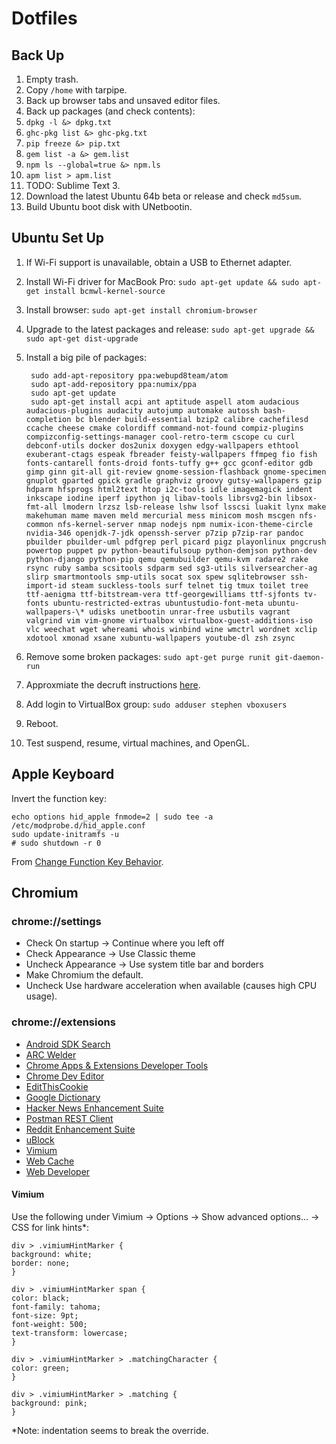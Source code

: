 Dotfiles
========

Back Up
-------
1. Empty trash.
1. Copy `/home` with tarpipe.
1. Back up browser tabs and unsaved editor files.
1. Back up packages (and check contents):
  1. `dpkg -l &> dpkg.txt`
  1. `ghc-pkg list &> ghc-pkg.txt`
  1. `pip freeze &> pip.txt`
  1. `gem list -a &> gem.list`
  1. `npm ls --global=true &> npm.ls`
  1. `apm list > apm.list`
  1. TODO: Sublime Text 3.
1. Download the latest Ubuntu 64b beta or release and check `md5sum`.
1. Build Ubuntu boot disk with UNetbootin.

Ubuntu Set Up
-------------

1. If Wi-Fi support is unavailable, obtain a USB to Ethernet adapter.
1. Install Wi-Fi driver for MacBook Pro: `sudo apt-get update && sudo apt-get install bcmwl-kernel-source`
1. Install browser: `sudo apt-get install chromium-browser`
1. Upgrade to the latest packages and release: `sudo apt-get upgrade && sudo apt-get dist-upgrade`
1. Install a big pile of packages:

        sudo add-apt-repository ppa:webupd8team/atom
        sudo apt-add-repository ppa:numix/ppa
        sudo apt-get update
        sudo apt-get install acpi ant aptitude aspell atom audacious audacious-plugins audacity autojump automake autossh bash-completion bc blender build-essential bzip2 calibre cachefilesd ccache cheese cmake colordiff command-not-found compiz-plugins compizconfig-settings-manager cool-retro-term cscope cu curl debconf-utils docker dos2unix doxygen edgy-wallpapers ethtool exuberant-ctags espeak fbreader feisty-wallpapers ffmpeg fio fish fonts-cantarell fonts-droid fonts-tuffy g++ gcc gconf-editor gdb gimp ginn git-all git-review gnome-session-flashback gnome-specimen gnuplot gparted gpick gradle graphviz groovy gutsy-wallpapers gzip hdparm hfsprogs html2text htop i2c-tools idle imagemagick indent inkscape iodine iperf ipython jq libav-tools librsvg2-bin libsox-fmt-all lmodern lrzsz lsb-release lshw lsof lsscsi luakit lynx make makehuman mame maven meld mercurial mess minicom mosh mscgen nfs-common nfs-kernel-server nmap nodejs npm numix-icon-theme-circle nvidia-346 openjdk-7-jdk openssh-server p7zip p7zip-rar pandoc pbuilder pbuilder-uml pdfgrep perl picard pigz playonlinux pngcrush powertop puppet pv python-beautifulsoup python-demjson python-dev python-django python-pip qemu qemubuilder qemu-kvm radare2 rake rsync ruby samba scsitools sdparm sed sg3-utils silversearcher-ag slirp smartmontools smp-utils socat sox spew sqlitebrowser ssh-import-id steam suckless-tools surf telnet tig tmux toilet tree ttf-aenigma ttf-bitstream-vera ttf-georgewilliams ttf-sjfonts tv-fonts ubuntu-restricted-extras ubuntustudio-font-meta ubuntu-wallpapers-\* udisks unetbootin unrar-free usbutils vagrant valgrind vim vim-gnome virtualbox virtualbox-guest-additions-iso vlc weechat wget whereami whois winbind wine wmctrl wordnet xclip xdotool xmonad xsane xubuntu-wallpapers youtube-dl zsh zsync

1. Remove some broken packages: `sudo apt-get purge runit git-daemon-run`
1. Approxmiate the decruft instructions [here](https://fixubuntu.com/).
1. Add login to VirtualBox group: `sudo adduser stephen vboxusers`
1. Reboot.
1. Test suspend, resume, virtual machines, and OpenGL.

Apple Keyboard
--------------
Invert the function key:

    echo options hid_apple fnmode=2 | sudo tee -a /etc/modprobe.d/hid_apple.conf
    sudo update-initramfs -u
    # sudo shutdown -r 0

From [Change Function Key Behavior](https://help.ubuntu.com/community/AppleKeyboard#Change_Function_Key_behavior).

Chromium
--------

### chrome://settings
- Check On startup -> Continue where you left off
- Check Appearance -> Use Classic theme
- Uncheck Appearance -> Use system title bar and borders
- Make Chromium the default.
- Uncheck Use hardware acceleration when available (causes high CPU usage).

### chrome://extensions
- [Android SDK Search](https://chrome.google.com/webstore/detail/android-sdk-search/hgcbffeicehlpmgmnhnkjbjoldkfhoin)
- [ARC Welder](https://chrome.google.com/webstore/detail/arc-welder/emfinbmielocnlhgmfkkmkngdoccbadn)
- [Chrome Apps & Extensions Developer Tools](https://chrome.google.com/webstore/detail/chrome-apps-extensions-de/ohmmkhmmmpcnpikjeljgnaoabkaalbgc)
- [Chrome Dev Editor](https://chrome.google.com/webstore/detail/chrome-dev-editor-develop/pnoffddplpippgcfjdhbmhkofpnaalpg)
- [EditThisCookie](https://chrome.google.com/webstore/detail/editthiscookie/fngmhnnpilhplaeedifhccceomclgfbg)
- [Google Dictionary](https://chrome.google.com/webstore/detail/google-dictionary-by-goog/mgijmajocgfcbeboacabfgobmjgjcoja)
- [Hacker News Enhancement Suite](https://chrome.google.com/webstore/detail/hacker-news-enhancement-s/bappiabcodbpphnojdiaddhnilfnjmpm)
- [Postman REST Client](https://chrome.google.com/webstore/detail/postman-rest-client/fdmmgilgnpjigdojojpjoooidkmcomcm)
- [Reddit Enhancement Suite](https://chrome.google.com/webstore/detail/reddit-enhancement-suite/kbmfpngjjgdllneeigpgjifpgocmfgmb)
- [uBlock](https://chrome.google.com/webstore/detail/ublock/cjpalhdlnbpafiamejdnhcphjbkeiagm)
- [Vimium](https://chrome.google.com/webstore/detail/vimium/dbepggeogbaibhgnhhndojpepiihcmeb)
- [Web Cache](https://chrome.google.com/webstore/detail/web-cache/coblegoildgpecccijneplifmeghcgip)
- [Web Developer](https://chrome.google.com/webstore/detail/web-developer/bfbameneiokkgbdmiekhjnmfkcnldhhm)

#### Vimium

Use the following under Vimium -> Options -> Show advanced options... -> CSS for link hints*:

    div > .vimiumHintMarker {
    background: white;
    border: none;
    }

    div > .vimiumHintMarker span {
    color: black;
    font-family: tahoma;
    font-size: 9pt;
    font-weight: 500;
    text-transform: lowercase;
    }

    div > .vimiumHintMarker > .matchingCharacter {
    color: green;
    }

    div > .vimiumHintMarker > .matching {
    background: pink;
    }

*Note: indentation seems to break the override.